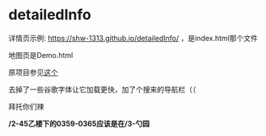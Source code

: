 # detailedInfo

详情页示例: https://shw-1313.github.io/detailedInfo/ ，是index.html那个文件

地图页是Demo.html

原项目参见<a href="https://github.com/yenchiah/project-website-template">这个</a>

去掉了一些谷歌字体让它加载更快，加了个搜来的导航栏（（

拜托你们辣

**/2-45乙楼下的0359-0365应该是在/3-勺园**
